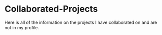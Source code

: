 # Collaborated-Projects
Here is all of the information on the projects I have collaborated on and are not in my profile.
